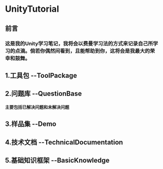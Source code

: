 # UnityTutorial
## 前言
### 这是我的Unity学习笔记，我将会以费曼学习法的方式来记录自己所学习的点滴。倘若你偶然间看到，且能帮助到你，这将会是我最大的荣幸和鼓舞。
## 1.工具包 --ToolPackage
## 2.问题库 --QuestionBase
#### 主要包括已解决问题和未解决问题
## 3.样品集 --Demo
## 4.技术文档 --TechnicalDocumentation
## 5.基础知识框架 --BasicKnowledge
